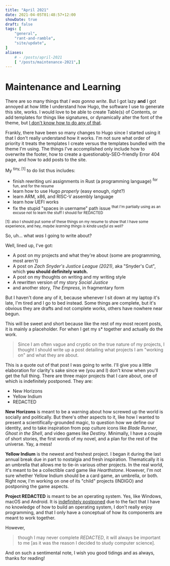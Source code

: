 ```yaml
---
title: "April 2021"
date: 2021-04-05T01:48:57+12:00
showDate: true
draft: false
tags: [
    "general", 
    "rant-and-ramble", 
    "site/update", 
]
aliases:
    # - /posts/april-2021
    [ "/posts/maintenance-2021",]
---
```


# Maintenance and Learning

There are so many things that _I was gonna write_. But I got lazy __and__ I got annoyed at how little I understand how Hugo, the software I use to generate this site, works. I would love to be able to create Table(s) of Contents, or add templates for things like signatures, or dynamically alter the font of the theme, but <u>I don't know how to do any of that</u>.

Frankly, there have been so many changes to Hugo since I started using it that I don't really understand how it works. I'm not sure what order of priority it treats the templates I create versus the templates bundled with the theme I'm using. The things I've accomplished only include how to overwrite the footer, how to create a questionably-SEO-friendly Error 404 page, and how to add posts to the site.

My <sup>tiny, [1]</sup> to do list thus includes:

- finish rewriting uni assignments in Rust (a programming language) <sup>for fun, and for the resume</sup>
- learn how to use Hugo _properly_ (easy enough, right?)
- learn ARM, x86, and RISC-V assembly language
- learn how UEFI works
- fix the stupid "spaces in username" path issue <sup>that I'm partially using as an excuse not to learn the stuff I should for REDACTED</sup>

<sup>[1]: also I should put some of these things on my resume to show that I have some experience, and hey, <i>maybe learning things is kinda useful as well?</i></sup>

So, uh\... what _was_ I going to write about?

Well, lined up, I've got:

- A post on my projects and what they're about (some are programming, most aren't)
- A post on _Zach Snyder's Justice League (2021)_, aka "Snyder's Cut", which __you should definitely watch.__
- A post on my thoughts on writing and my writing style
- A rewritten version of my story _Social Justice_
- and another story, _The Empress_, in fragmentary form

But I haven't done any of it, because whenever I sit down at my laptop it's late, I'm tired and I go to bed instead. Some things are complete, but it's obvious they are drafts and not complete works, others have nowhere near begun.

This will be sweet and short because like the rest of my most recent posts, it is mainly a placeholder. For when I get my s* together and actually do the work.

> Since I am often vague and cryptic on the true nature of my projects, I thought I should write up a post detailing what projects I am "working on" and what they are about.

This is a quote out of that post I was going to write. I'll give you a little elaboration for clarity's sake since we (you and I) don't know when you'll get the full thing. There are three major projects that I care about, one of which is indefinitely postponed. They are:

- New Horizons
- Yellow Indium
- REDACTED

__New Horizons__ is meant to be a warning about how screwed up the world is socially and politically. But there's other aspects to it, like how I wanted to present a scientifically-grounded magic, to question how we define our identity, and to take inspiration from pop culture icons like _Blade Runner_, _Ghost in the Shell_, and video games like _Destiny_. Minimally, I have a couple of short stories, the first words of my novel, and a plan for the rest of the universe. Yay, a mess!

__Yellow Indium__ is the newest and freshest project. I began it during the last annual break due in part to nostalgia and fresh inspiration. Thematically it is an umbrella that allows me to tie-in various other projects. In the real world, it's meant to be a collectible card game like _Hearthstone_. However, I'm not sure whether Yellow Indium should be a card game, an umbrella, or both. Right now, I'm working on one of its "child" projects (INDIGO) and postponing the game aspects.

__Project REDACTED__ is meant to be an operating system. Yes, like Windows, macOS and Android. It is <u>indefinitely postponed</u> due to the fact that I have no knowledge of how to build an operating system, I don't really enjoy programming, and that I only have a conceptual of how its components are meant to work together.

However,

> though I may never complete _REDACTED_, it will always be important to me [as it was the reason I decided to study computer science].

And on such a sentimental note, I wish you good tidings and as always, thanks for reading!